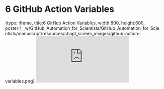 # 6 GitHub Action Variables
 
{type: iframe, title:6 GitHub Action Variables, width:800, height:600, poster:/__w/GitHub_Automation_for_Scientists/GitHub_Automation_for_Scientists/manuscript/resources/chapt_screen_images/github-action-variables.png}
![](https://hutchdatascience.org/GitHub_Automation_for_Scientists/github-action-variables.html)
 

 
